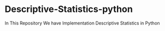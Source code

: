 # Descriptive-Statistics-python
In This Repository We have  Implementation Descriptive Statistics in Python
